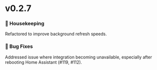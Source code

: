 # v0.2.7

### 🧹 Housekeeping

Refactored to improve background refresh speeds.

### 🐛 Bug Fixes

Addressed issue where integration becoming unavailable, especially after rebooting Home Assistant (#119, #112).
